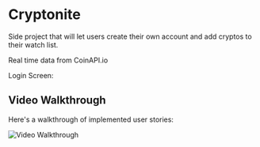 # Cryptonite

Side project that will let users create their own account and add cryptos to their watch list. 

Real time data from CoinAPI.io

Login Screen:

## Video Walkthrough

Here's a walkthrough of implemented user stories:

<img src='https://media.giphy.com/media/uMfwYYjJzYMpWWOwbY/giphy.gif' title='Video Walkthrough' width='' alt='Video Walkthrough' />
